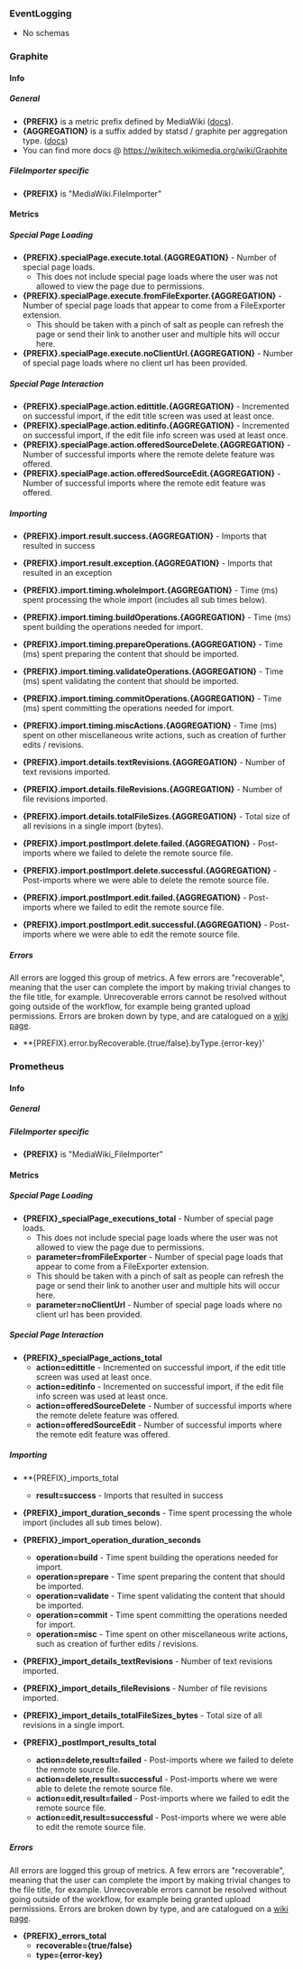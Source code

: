 ### EventLogging

* No schemas

### Graphite

#### Info

##### General

* **{PREFIX}** is a metric prefix defined by MediaWiki ([docs](https://www.mediawiki.org/wiki/Manual:$wgStatsdMetricPrefix)).
* **{AGGREGATION}** is a suffix added by statsd / graphite per aggregation type. ([docs](https://wikitech.wikimedia.org/wiki/Graphite#Extended_properties))
* You can find more docs @ https://wikitech.wikimedia.org/wiki/Graphite

##### FileImporter specific

* **{PREFIX}** is "MediaWiki.FileImporter"

#### Metrics

##### Special Page Loading

* **{PREFIX}.specialPage.execute.total.{AGGREGATION}** - Number of special page loads.
  * This does not include special page loads where the user was not allowed to view the page due to permissions.
* **{PREFIX}.specialPage.execute.fromFileExporter.{AGGREGATION}** - Number of special page loads that appear to come from a FileExporter extension.
  * This should be taken with a pinch of salt as people can refresh the page or send their link to another user and multiple hits will occur here.
* **{PREFIX}.specialPage.execute.noClientUrl.{AGGREGATION}** - Number of special page loads where no client url has been provided.

##### Special Page Interaction

* **{PREFIX}.specialPage.action.edittitle.{AGGREGATION}** - Incremented on successful import, if the edit title screen was used at least once.
* **{PREFIX}.specialPage.action.editinfo.{AGGREGATION}** - Incremented on successful import, if the edit file info screen was used at least once.
* **{PREFIX}.specialPage.action.offeredSourceDelete.{AGGREGATION}** - Number of successful imports where the remote delete feature was offered.
* **{PREFIX}.specialPage.action.offeredSourceEdit.{AGGREGATION}** - Number of successful imports where the remote edit feature was offered.

##### Importing

* **{PREFIX}.import.result.success.{AGGREGATION}** - Imports that resulted in success
* **{PREFIX}.import.result.exception.{AGGREGATION}** - Imports that resulted in an exception

* **{PREFIX}.import.timing.wholeImport.{AGGREGATION}** - Time (ms) spent processing the whole import (includes all sub times below).
* **{PREFIX}.import.timing.buildOperations.{AGGREGATION}** - Time (ms) spent building the operations needed for import.
* **{PREFIX}.import.timing.prepareOperations.{AGGREGATION}** - Time (ms) spent preparing the content that should be imported.
* **{PREFIX}.import.timing.validateOperations.{AGGREGATION}** - Time (ms) spent validating the content that should be imported.
* **{PREFIX}.import.timing.commitOperations.{AGGREGATION}** - Time (ms) spent committing the operations needed for import.
* **{PREFIX}.import.timing.miscActions.{AGGREGATION}** - Time (ms) spent on other miscellaneous write actions, such as creation of further edits / revisions.

* **{PREFIX}.import.details.textRevisions.{AGGREGATION}** - Number of text revisions imported.
* **{PREFIX}.import.details.fileRevisions.{AGGREGATION}** - Number of file revisions imported.
* **{PREFIX}.import.details.totalFileSizes.{AGGREGATION}** - Total size of all revisions in a single import (bytes).

* **{PREFIX}.import.postImport.delete.failed.{AGGREGATION}** - Post-imports where we failed to delete the remote source file.
* **{PREFIX}.import.postImport.delete.successful.{AGGREGATION}** - Post-imports where we were able to delete the remote source file.
* **{PREFIX}.import.postImport.edit.failed.{AGGREGATION}** - Post-imports where we failed to edit the remote source file.
* **{PREFIX}.import.postImport.edit.successful.{AGGREGATION}** - Post-imports where we were able to edit the remote source file.

##### Errors

All errors are logged this group of metrics.  A few errors are "recoverable",
meaning that the user can complete the import by making trivial changes to the
file title, for example.  Unrecoverable errors cannot be resolved without going
outside of the workflow, for example being granted upload permissions.  Errors
are broken down by type, and are catalogued on a [wiki page](https://www.mediawiki.org/wiki/Extension:FileImporter/Errors).

* **{PREFIX}.error.byRecoverable.{true/false}.byType.{error-key}'


### Prometheus

#### Info

##### General

##### FileImporter specific

* **{PREFIX}** is "MediaWiki_FileImporter"

#### Metrics

##### Special Page Loading

* **{PREFIX}_specialPage_executions_total** - Number of special page loads.
  * This does not include special page loads where the user was not allowed to view the page due to permissions.
  * **parameter=fromFileExporter** - Number of special page loads that appear to come from a FileExporter extension.
  * This should be taken with a pinch of salt as people can refresh the page or send their link to another user and multiple hits will occur here.
  * **parameter=noClientUrl** - Number of special page loads where no client url has been provided.

##### Special Page Interaction

* **{PREFIX}_specialPage_actions_total**
  * **action=edittitle** - Incremented on successful import, if the edit title screen was used at least once.
  * **action=editinfo** - Incremented on successful import, if the edit file info screen was used at least once.
  * **action=offeredSourceDelete** - Number of successful imports where the remote delete feature was offered.
  * **action=offeredSourceEdit** - Number of successful imports where the remote edit feature was offered.

##### Importing

* **{PREFIX}_imports_total
  * **result=success** - Imports that resulted in success

* **{PREFIX}_import_duration_seconds** - Time spent processing the whole import (includes all sub times below).
* **{PREFIX}_import_operation_duration_seconds**
  * **operation=build** - Time spent building the operations needed for import.
  * **operation=prepare** - Time spent preparing the content that should be imported.
  * **operation=validate** - Time spent validating the content that should be imported.
  * **operation=commit** - Time spent committing the operations needed for import.
  * **operation=misc** - Time spent on other miscellaneous write actions, such as creation of further edits / revisions.

* **{PREFIX}_import_details_textRevisions** - Number of text revisions imported.
* **{PREFIX}_import_details_fileRevisions** - Number of file revisions imported.
* **{PREFIX}_import_details_totalFileSizes_bytes** - Total size of all revisions in a single import.

* **{PREFIX}_postImport_results_total**
  * **action=delete,result=failed** - Post-imports where we failed to delete the remote source file.
  * **action=delete,result=successful** - Post-imports where we were able to delete the remote source file.
  * **action=edit,result=failed** - Post-imports where we failed to edit the remote source file.
  * **action=edit,result=successful** - Post-imports where we were able to edit the remote source file.

##### Errors

All errors are logged this group of metrics.  A few errors are "recoverable",
meaning that the user can complete the import by making trivial changes to the
file title, for example.  Unrecoverable errors cannot be resolved without going
outside of the workflow, for example being granted upload permissions.  Errors
are broken down by type, and are catalogued on a [wiki page](https://www.mediawiki.org/wiki/Extension:FileImporter/Errors).

* **{PREFIX}_errors_total**
  * **recoverable={true/false}**
  * **type={error-key}**
